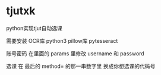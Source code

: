 # tjutxk
python实现tjut自动选课

需要安装  OCR库 python3  pillow库  pytesseract

账号密码 在里面的 params 里修改 username 和 password

选课 在 最后的 method=  的那一串数字里 换成你想选课的代码号
